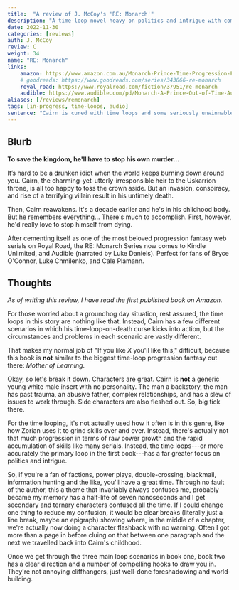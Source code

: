 ```yaml
---
title:  "A review of J. McCoy's 'RE: Monarch'"
description: "A time-loop novel heavy on politics and intrigue with complex characters."
date: 2022-11-30
categories: [reviews]
auth: J. McCoy
review: C
weight: 34
name: "RE: Monarch"
links:
    amazon: https://www.amazon.com.au/Monarch-Prince-Time-Progression-Fantasy-ebook/dp/B09PQGG7VV
    # goodreads: https://www.goodreads.com/series/343866-re-monarch
    royal_road: https://www.royalroad.com/fiction/37951/re-monarch
    audible: https://www.audible.com/pd/Monarch-A-Prince-Out-of-Time-Audiobook/B09QH71R1B
aliases: [/reviews/remonarch]
tags: [in-progress, time-loops, audio]
sentence: "Cairn is cured with time loops and some seriously unwinnable scenarios."
---
```




## Blurb

**To save the kingdom, he'll have to stop his own murder...**

It’s hard to be a drunken idiot when the world keeps burning down around you. Cairn, the charming-yet-utterly-irresponsible heir to the Uskarrion throne, is all too happy to toss the crown aside. But an invasion, conspiracy, and rise of a terrifying villain result in his untimely death.

Then, Cairn reawakens. It's a decade earlier and he's in his childhood body. But he remembers everything...
There's much to accomplish. First, however, he'd really love to stop himself from dying.

After cementing itself as one of the most beloved progression fantasy web serials on Royal Road, the RE: Monarch Series now comes to Kindle Unlimited, and Audible (narrated by Luke Daniels). Perfect for fans of Bryce O'Connor, Luke Chmilenko, and Cale Plamann.


## Thoughts

*As of writing this review, I have read the first published book on Amazon.*

For those worried about a groundhog day situation, rest assured, the time loops in this story are nothing like that. Instead, Cairn has a few different scenarios in which his time-loop-on-death curse kicks into action, but the circumstances and problems in each scenario are vastly different.

That makes my normal job of "If you like *X* you'll like this," difficult, because this book is **not** similar to the biggest time-loop progression fantasy out there: *Mother of Learning*.

Okay, so let's break it down. Characters are great. Cairn is **not** a generic young white male insert with no personality. The man a backstory, the man has past trauma, an abusive father, complex relationships, and has a slew of issues to work through. Side characters are also fleshed out. So, big tick there. 

For the time looping, it's not actually used how it often is in this genre, like how Zorian uses it to grind skills over and over. Instead, there's actually not that much progression in terms of raw power growth and the rapid accumulation of skills like many serials. Instead, the time loops---or more accurately the primary loop in the first book---has a far greater focus on politics and intrigue.

So, if you're a fan of factions, power plays, double-crossing, blackmail, information hunting and the like, you'll have a great time. Through no fault of the author, this a theme that invariably always confuses me, probably became my memory has a half-life of seven nanoseconds and I get secondary and ternary characters confused all the time. If I could change one thing to reduce my confusion, it would be clear breaks (literally just a line break, maybe an epigraph) showing where, in the middle of a chapter, we're actually now doing a character flashback with no warning. Often I got more than a page in before cluing on that between one paragraph and the next we travelled back into Cairn's childhood.

Once we get through the three main loop scenarios in book one, book two has a clear direction and a number of compelling hooks to draw you in. They're not annoying cliffhangers, just well-done foreshadowing and world-building.
